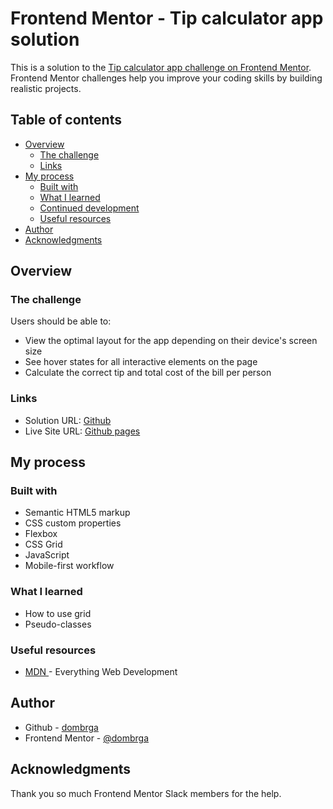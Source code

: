 # Frontend Mentor - Tip calculator app solution

This is a solution to the [Tip calculator app challenge on Frontend Mentor](https://www.frontendmentor.io/challenges/tip-calculator-app-ugJNGbJUX). Frontend Mentor challenges help you improve your coding skills by building realistic projects.

## Table of contents

- [Overview](#overview)
  - [The challenge](#the-challenge)
  - [Links](#links)
- [My process](#my-process)
  - [Built with](#built-with)
  - [What I learned](#what-i-learned)
  - [Continued development](#continued-development)
  - [Useful resources](#useful-resources)
- [Author](#author)
- [Acknowledgments](#acknowledgments)


## Overview

### The challenge

Users should be able to:

- View the optimal layout for the app depending on their device's screen size
- See hover states for all interactive elements on the page
- Calculate the correct tip and total cost of the bill per person


### Links

- Solution URL: [Github](https://github.com/dombrga/tip-calculator-app)
- Live Site URL: [Github pages](https://dombrga.github.io/tip-calculator-app/)

## My process

### Built with

- Semantic HTML5 markup
- CSS custom properties
- Flexbox
- CSS Grid
- JavaScript
- Mobile-first workflow


### What I learned

- How to use grid
- Pseudo-classes

### Useful resources

- [MDN ](https://developer.mozilla.org/en-US/) - Everything Web Development

## Author

- Github - [dombrga](https://github.com/dombrga)
- Frontend Mentor - [@dombrga](https://www.frontendmentor.io/profile/dombrga)


## Acknowledgments

Thank you so much Frontend Mentor Slack members for the help.
